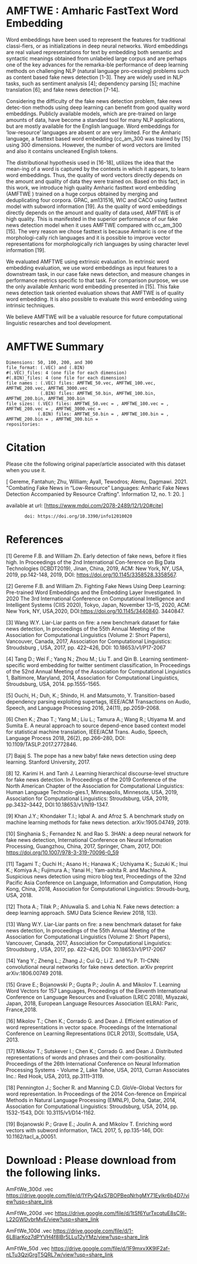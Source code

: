 # AMFTWE : Amharic FastText Word Embedding

Word embeddings have been used to represent the features for traditional classi-fiers, or as initializations in deep neural networks. Word embeddings are real valued representations for text by embedding both semantic and syntactic meanings obtained from unlabeled large corpus and are perhaps one of the key advances for the remarka-ble performance of deep learning methods on challenging NLP (natural language pro-cessing) problems such as content based fake news detection [1-3]. They are widely used in NLP tasks, such as sentiment analysis [4]; dependency parsing [5]; machine translation [6]; and fake news detection [7-14]. 

Considering the difficulty of the fake news detection problem, fake news detec-tion methods using deep learning can benefit from good quality word embeddings. Publicly available models, which are pre-trained on large amounts of data, have become a standard tool for many NLP applications, but are mostly available for the English language. Word embeddings for ‘low-resource’ languages are absent or are very limited. For the Amharic language, a fasttext based word embedding (cc_am_300 was trained by [15] using 300 dimensions. However, the number of word vectors are limited and also it contains uncleaned English tokens. 

The distributional hypothesis used in [16-18], utilizes the idea that the mean-ing of a word is captured by the contexts in which it appears, to learn word embeddings. Thus, the quality of word vectors directly depends on the amount and quality of data they were trained on. Based on this fact, in this work, we introduce high quality Amharic fasttext word embedding (AMFTWE ) trained on a huge corpus obtained by merging and deduplicating four corpora. GPAC, am131516, WIC and CACO using fasttext model with subword information [19]. As the quality of word embeddings directly depends on the amount and quality of data used, AMFTWE is of high quality. This is manifested in the superior performance of our fake news detection model when it uses AMFTWE compared with cc_am_300 [15]. The very reason we chose fasttext is because Amharic is one of the morphologi-cally rich languages and it is possible to improve vector representations for morphologically rich languages by using character level information [19].

We evaluated AMFTWE using extrinsic evaluation. In extrinsic word embedding evaluation, we use word embeddings as input features to a downstream task, in our case fake news detection, and measure changes in performance metrics specific to that task. For comparison purpose, we use the only available Amharic word embedding presented in [15]. This fake news detection task oriented evaluation shows that AMFTWE is of quality word embedding. It is also possible to evaluate this word embedding using intrinsic techniques. 

We believe AMFTWE will be a valuable resource for future computational linguistic researches and tool development. 

# AMFTWE Summary
    Dimensions: 50, 100, 200, and 300
    file_format: (.VEC) and (.BIN)
    #(.VEC)_files: 4 (one file for each dimension)
    #(.BIN)_files: 4 (one file for each dimension)
    file names : (.VEC) files: AMFTWE_50.vec, AMFTWE_100.vec, AMFTWE_200.vec, AMFTWE_3000.vec 
                 (.BIN) files: AMFTWE_50.bin, AMFTWE_100.bin, AMFTWE_200.bin, AMFTWE_300.bin
    file sizes: (.VEC) files: AMFTWE_50.vec = , AMFTWE_100.vec = , AMFTWE_200.vec = , AMFTWE_3000.vec =  
                (.BIN) files: AMFTWE_50.bin = , AMFTWE_100.bin = , AMFTWE_200.bin = , AMFTWE_300.bin = 
    repositories: 
    
# Citation
Please cite the following original paper/article associated with this dataset when you use it.

[ Gereme, Fantahun; Zhu, William; Ayall, Tewodros; Alemu, Dagmawi. 2021. "Combating Fake News in “Low-Resource” Languages: Amharic Fake News Detection Accompanied by Resource Crafting". Information 12, no. 1: 20. ]

available at url: [https://www.mdpi.com/2078-2489/12/1/20#cite]

           doi: https://doi.org/10.3390/info12010020


# References 

[1] Gereme F.B. and William Zh. Early detection of fake news, before it flies high. In Proceedings of the 2nd International Con-ference on Big Data Technologies (ICBDT2019), Jinan, China, 2019, ACM: New York, NY, USA, 2019, pp.142-148, 2019, DOI: https://doi.org/10.1145/3358528.3358567.

[2] Gereme F.B. and William Zh. Fighting Fake News Using Deep Learning: Pre-trained Word Embeddings and the Embedding Layer Investigated. In 2020 The 3rd International Conference on Computational Intelligence and Intelligent Systems (CIIS 2020), Tokyo, Japan, November 13–15, 2020, ACM: New York, NY, USA,2020,  DOI:https://doi.org/10.1145/3440840. 3440847.  

[3] Wang W.Y. Liar-Liar pants on fire: a new benchmark dataset for fake news detection, In proceedings of the 55th Annual Meeting of the Association for Computational Linguistics (Volume 2: Short Papers), Vancouver, Canada, 2017, Association for Computational Linguistics: Stroudsburg , USA, 2017, pp. 422–426, DOI: 10.18653/v1/P17-2067

[4] Tang D.; Wei F.; Yang N.; Zhou M.; Liu T. and Qin B. Learning sentiment-specific word embedding for twitter sentiment classification, In Proceedings of the 52nd Annual Meeting of the Association for Computational Linguistics 1, Baltimore, Maryland, 2014, Association for Computational Linguistics, Stroudsburg, USA, 2014. pp.1555-1565.

[5] Ouchi, H.; Duh, K.; Shindo, H. and Matsumoto, Y. Transition-based dependency parsing exploiting supertags, IEEE/ACM Transactions on Audio, Speech, and Language Processing 2016, 24(11), pp.2059–2068.

[6] Chen K.; Zhao T.; Yang M.; Liu L.; Tamura A.; Wang R.; Utiyama M. and Sumita E. A neural approach to source depend-ence based context model for statistical machine translation, IEEE/ACM Trans. Audio, Speech, Language Process 2018, 26(2), pp.266–280, DOI: 10.1109/TASLP.2017.2772846.

[7] Bajaj S. The pope has a new baby! fake news detection using deep learning. Stanford University, 2017.

[8] 12.	Karimi H. and Tanh J. Learning hierarchical discourse-level structure for fake news detection. In Proceedings of the 2019 Conference of the North American Chapter of the Association for Computational Linguistics: Human Language Technolo-gies.1, Minneapolis, Minnesota, USA, 2019, Association for Computational Linguistics: Stroudsburg, USA, 2019, pp.3432–3442, DOI:10.18653/v1/N19-1347.

[9] Khan J.Y.; Khondaker T.I.; Iqbal A. and Afroz S. A benchmark study on machine learning methods for fake news detection. arXiv:1905.04749, 2019.

[10] Singhania S.; Fernandez N. and Rao S. 3HAN: a deep neural network for fake news detection, International Conference on Neural Information Processing, Guangzhou, China, 2017, Springer, Cham, 2017, DOI: https://doi.org/10.1007/978-3-319-70096-0_59

[11] Tagami T.; Ouchi H.;  Asano H.; Hanawa K.; Uchiyama K.; Suzuki K.; Inui K.; Komiya A.; Fujimura A.; Yanai H.; Yam-ashita R. and Machino A. Suspicious news detection using micro blog text, Proceedings of the 32nd Pacific Asia Conference on Language, Information and Computation, Hong Kong, China, 2018, Association for Computational Linguistics: Strouds-burg, USA, 2018.

[12] Thota A.; Tilak P.; Ahluwalia S. and Lohia N. Fake news detection: a deep learning approach. SMU Data Science Review 2018, 1(3).

[13] Wang W.Y. Liar-Liar pants on fire: a new benchmark dataset for fake news detection, In proceedings of the 55th Annual Meeting of the Association for Computational Linguistics (Volume 2: Short Papers), Vancouver, Canada, 2017, Association for Computational Linguistics: Stroudsburg , USA, 2017, pp. 422–426, DOI: 10.18653/v1/P17-2067

[14] Yang Y.; Zheng L.; Zhang J.; Cui Q.; Li Z. and Yu P. TI-CNN: convolutional neural networks for fake news detection. arXiv preprint arXiv:1806.00749 2018.

[15] Grave E.; Bojanowski P.; Gupta P.; Joulin A. and Mikolov T. Learning Word Vectors for 157 Languages, Proceedings of the Eleventh International Conference on Language Resources and Evaluation (LREC 2018), Miyazaki, Japan, 2018, European Language Resources Association (ELRA): Paric, France,2018.

[16] Mikolov T.; Chen K.; Corrado G. and Dean J. Efficient estimation of word representations in vector space. Proceedings of the International Conference on Learning Representations (ICLR 2013), Scottsdale, USA, 2013.  

[17] Mikolov T.; Sutskever I.; Chen K.; Corrado G. and Dean J. Distributed representations of words and phrases and their com-positionality. Proceedings of the 26th International Conference on Neural Information Processing Systems - Volume 2, Lake Tahoe, USA, 2013, Curran Associates Inc.: Red Hook, USA, 2013, pp.3111–3119.

[18] Pennington J.; Socher R. and Manning C.D. GloVe-Global Vectors for word representation. In Proceedings of the 2014 Con-ference on Empirical Methods in Natural Language Processing (EMNLP), Doha, Qatar, 2014, Association for Computational Linguistics: Stroudsburg, USA, 2014, pp. 1532-1543, DOI: 10.3115/v1/D14-1162.

[19] Bojanowski P.; Grave E.; Joulin A. and Mikolov T. Enriching word vectors with subword information, TACL 2017, 5, pp.135-146, DOI: 10.1162/tacl_a_00051.


# Download : Please download from the following links. 
AmFtWe_300d .vec
https://drive.google.com/file/d/1YPyQ4xS7BOPBeqNrhgMY71Eylkr6b4D7/view?usp=share_link

AmFtWe_200d .vec
https://drive.google.com/file/d/1tSf6YurTxcqtuE8sC9l-L22GWDvbrMvE/view?usp=share_link

AmFtWe_100d .vec
https://drive.google.com/file/d/1-6L8larKoz7dPYVH4f8lBr5LLu12yYMz/view?usp=share_link

AmFtWe_50d .vec
https://drive.google.com/file/d/1F9mxvXK9lF2af-nLTu3QzjGrgT5QRL7w/view?usp=share_link



